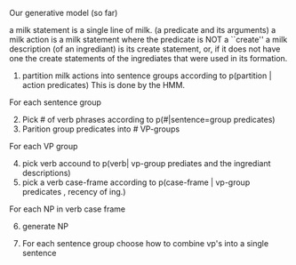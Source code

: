 Our generative model (so far)

a milk statement is a single line of milk. (a predicate and its arguments)
a milk action is a milk statement  where the predicate is NOT a ``create''
a milk description (of an ingrediant) is its create statement, or, if it does not have one
the create statements of the ingrediates that were used in its formation.

1) partition milk actions into sentence groups according to p(partition | action predicates)
     This is done by the HMM.

For  each  sentence group

2) Pick # of verb phrases according to p(#|sentence=group predicates)
3) Parition group predicates into # VP-groups

For each VP group

4) pick verb accound to p(verb| vp-group prediates and the ingrediant descriptions)
5) pick a verb case-frame according to p(case-frame | vp-group predicates , recency of ing.)

For each NP in verb case frame

6)  generate NP

7) For each sentence group choose how to combine vp's into a single sentence
